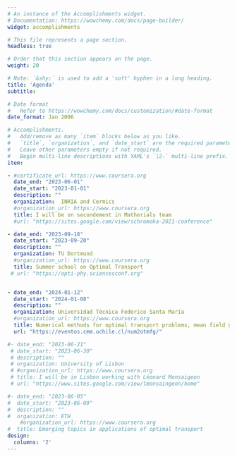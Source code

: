 ```yaml
---
# An instance of the Accomplishments widget.
# Documentation: https://wowchemy.com/docs/page-builder/
widget: accomplishments

# This file represents a page section.
headless: true

# Order that this section appears on the page.
weight: 20

# Note: `&shy;` is used to add a 'soft' hyphen in a long heading.
title: 'Agenda'
subtitle:

# Date format
#   Refer to https://wowchemy.com/docs/customization/#date-format
date_format: Jan 2006

# Accomplishments.
#   Add/remove as many `item` blocks below as you like.
#   `title`, `organization`, and `date_start` are the required parameters.
#   Leave other parameters empty if not required.
#   Begin multi-line descriptions with YAML's `|2-` multi-line prefix.
item:

- #certificate_url: https://www.coursera.org
  date_end: "2023-06-01"
  date_start: "2023-01-01"
  description: ""
  organization:  INRIA and Cermics
  #organization_url: https://www.coursera.org
  title: I will be on secondement in Matherials team
  #url: "https://sites.google.com/view/schromoka-2021-conference"

- date_end: "2023-09-18"
  date_start: "2023-09-20"
  description: ""
  organization: TU Dortmund
  #organization_url: https://www.coursera.org
  title: Summer school on Optimal Transport 
 # url: "https://opti-phy.sciencesconf.org"


- date_end: "2024-01-12"
  date_start: "2024-01-08"
  description: ""
  organization: Universidad Técnica Federico Santa María
  #organization_url: https://www.coursera.org
  title: Numerical methods for optimal transport problems, mean field games, and multi-agent dynamics
  url: "https://eventos.cmm.uchile.cl/num2otmfg/"

#- date_end: "2023-06-21"
 # date_start: "2023-06-30"
 # description: ""
 # organization: University of Lisbon 
 # #organization_url: https://www.coursera.org
 # title: I will be in Lisbon working with Léonard Monsaigeon
 # url: "https://www.sites.google.com/view/lmonsaingeon/home"

#- date_end: "2023-06-05"
#  date_start: "2023-06-09"
#  description: ""
#  organization: ETH
    #organization_url: https://www.coursera.org
#  title: Emerging topics in applications of optimal transport
design:
  columns: '2'
---
```

